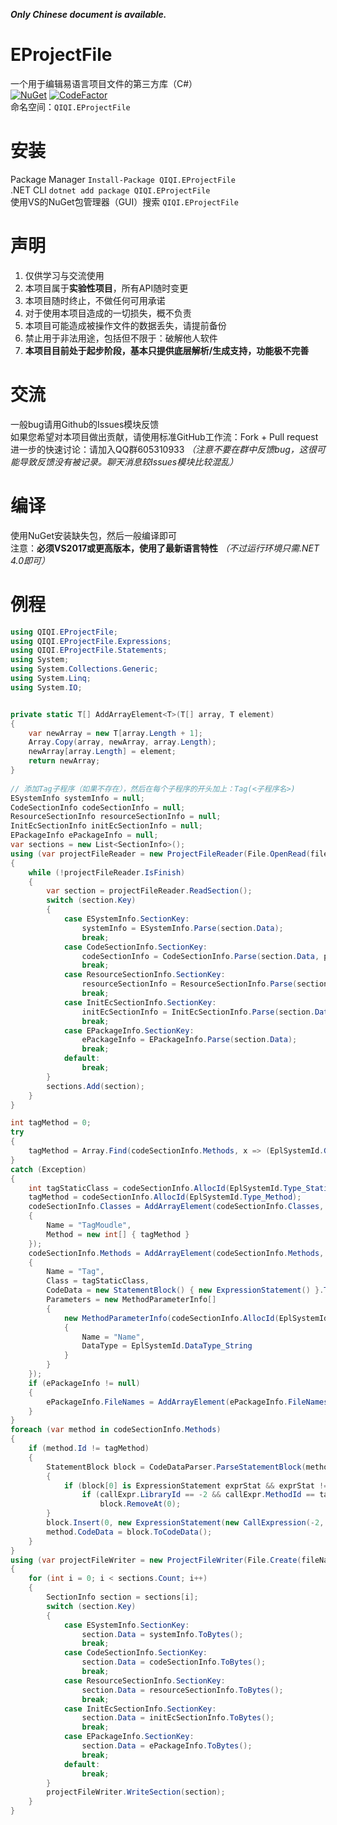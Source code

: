 ***Only Chinese document is available.***

# EProjectFile
一个用于编辑易语言项目文件的第三方库（C#）  
[![NuGet](https://img.shields.io/nuget/v/QIQI.EProjectFile.svg)](https://www.nuget.org/packages/QIQI.EProjectFile) [![CodeFactor](https://www.codefactor.io/repository/github/1354092549/eprojectfile/badge)](https://www.codefactor.io/repository/github/1354092549/eprojectfile)  
命名空间：`QIQI.EProjectFile`  

# 安装
Package Manager `Install-Package QIQI.EProjectFile`  
.NET CLI `dotnet add package QIQI.EProjectFile`  
使用VS的NuGet包管理器（GUI）搜索 `QIQI.EProjectFile`  

# 声明
1. 仅供学习与交流使用
2. 本项目属于**实验性项目**，所有API随时变更
3. 本项目随时终止，不做任何可用承诺
4. 对于使用本项目造成的一切损失，概不负责
5. 本项目可能造成被操作文件的数据丢失，请提前备份
6. 禁止用于非法用途，包括但不限于：破解他人软件
7. **本项目目前处于起步阶段，基本只提供底层解析/生成支持，功能极不完善**

# 交流
一般bug请用Github的Issues模块反馈  
如果您希望对本项目做出贡献，请使用标准GitHub工作流：Fork + Pull request  
进一步的快速讨论：请加入QQ群605310933 *（注意不要在群中反馈bug，这很可能导致反馈没有被记录。聊天消息较Issues模块比较混乱）*  

# 编译
使用NuGet安装缺失包，然后一般编译即可  
注意：**必须VS2017或更高版本，使用了最新语言特性** *（不过运行环境只需.NET 4.0即可）*  

# 例程
```cs
using QIQI.EProjectFile;
using QIQI.EProjectFile.Expressions;
using QIQI.EProjectFile.Statements;
using System;
using System.Collections.Generic;
using System.Linq;
using System.IO;


private static T[] AddArrayElement<T>(T[] array, T element)
{
	var newArray = new T[array.Length + 1];
	Array.Copy(array, newArray, array.Length);
	newArray[array.Length] = element;
	return newArray;
}
		
// 添加Tag子程序（如果不存在），然后在每个子程序的开头加上：Tag(<子程序名>)
ESystemInfo systemInfo = null;
CodeSectionInfo codeSectionInfo = null;
ResourceSectionInfo resourceSectionInfo = null;
InitEcSectionInfo initEcSectionInfo = null;
EPackageInfo ePackageInfo = null;
var sections = new List<SectionInfo>();
using (var projectFileReader = new ProjectFileReader(File.OpenRead(fileName)))
{
	while (!projectFileReader.IsFinish)
	{
		var section = projectFileReader.ReadSection();
		switch (section.Key)
		{
			case ESystemInfo.SectionKey:
				systemInfo = ESystemInfo.Parse(section.Data);
				break;
			case CodeSectionInfo.SectionKey:
				codeSectionInfo = CodeSectionInfo.Parse(section.Data, projectFileReader.CryptEc);
				break;
			case ResourceSectionInfo.SectionKey:
				resourceSectionInfo = ResourceSectionInfo.Parse(section.Data);
				break;
			case InitEcSectionInfo.SectionKey:
				initEcSectionInfo = InitEcSectionInfo.Parse(section.Data);
				break;
			case EPackageInfo.SectionKey:
				ePackageInfo = EPackageInfo.Parse(section.Data);
				break;
			default:
				break;
		}
		sections.Add(section);
	}
}

int tagMethod = 0;
try
{
	tagMethod = Array.Find(codeSectionInfo.Methods, x => (EplSystemId.GetType(x.Class) == EplSystemId.Type_StaticClass || EplSystemId.GetType(x.Class) == EplSystemId.Type_FormClass) && x.Name.ToLower() == "Tag".ToLower()).Id;
}
catch (Exception)
{
	int tagStaticClass = codeSectionInfo.AllocId(EplSystemId.Type_StaticClass);
	tagMethod = codeSectionInfo.AllocId(EplSystemId.Type_Method);
	codeSectionInfo.Classes = AddArrayElement(codeSectionInfo.Classes, new ClassInfo(tagStaticClass)
	{
		Name = "TagMoudle",
		Method = new int[] { tagMethod }
	});
	codeSectionInfo.Methods = AddArrayElement(codeSectionInfo.Methods, new MethodInfo(tagMethod)
	{
		Name = "Tag",
		Class = tagStaticClass,
		CodeData = new StatementBlock() { new ExpressionStatement() }.ToCodeData(),
		Parameters = new MethodParameterInfo[]
		{
			new MethodParameterInfo(codeSectionInfo.AllocId(EplSystemId.Type_Local))
			{
				Name = "Name",
				DataType = EplSystemId.DataType_String
			}
		}
	});
	if (ePackageInfo != null)
	{
		ePackageInfo.FileNames = AddArrayElement(ePackageInfo.FileNames, null);
	}
}
foreach (var method in codeSectionInfo.Methods)
{
	if (method.Id != tagMethod)
	{
		StatementBlock block = CodeDataParser.ParseStatementBlock(method.CodeData.ExpressionData);
		{
			if (block[0] is ExpressionStatement exprStat && exprStat != null && exprStat.Expression is CallExpression callExpr && callExpr != null) 
				if (callExpr.LibraryId == -2 && callExpr.MethodId == tagMethod)
					block.RemoveAt(0);
		}
		block.Insert(0, new ExpressionStatement(new CallExpression(-2, tagMethod, new ParamListExpression() { new StringLiteral(method.Name) }), false, "Added from C# Project \"EProjectFile\""));
		method.CodeData = block.ToCodeData();
	}
}
using (var projectFileWriter = new ProjectFileWriter(File.Create(fileName)))
{
	for (int i = 0; i < sections.Count; i++)
	{
		SectionInfo section = sections[i];
		switch (section.Key)
		{
			case ESystemInfo.SectionKey:
				section.Data = systemInfo.ToBytes();
				break;
			case CodeSectionInfo.SectionKey:
				section.Data = codeSectionInfo.ToBytes();
				break;
			case ResourceSectionInfo.SectionKey:
				section.Data = resourceSectionInfo.ToBytes();
				break;
			case InitEcSectionInfo.SectionKey:
				section.Data = initEcSectionInfo.ToBytes();
				break;
			case EPackageInfo.SectionKey:
				section.Data = ePackageInfo.ToBytes();
				break;
			default:
				break;
		}
		projectFileWriter.WriteSection(section);
	}
}
```
